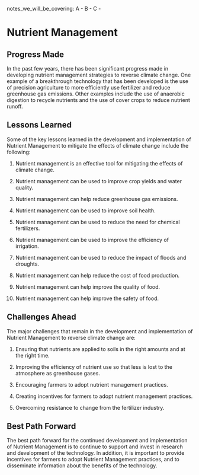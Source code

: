 notes_we_will_be_covering:
A -
B -
C -

# Nutrient Management

## Progress Made

In the past few years, there has been significant progress made in developing nutrient management strategies to reverse climate change. One example of a breakthrough technology that has been developed is the use of precision agriculture to more efficiently use fertilizer and reduce greenhouse gas emissions. Other examples include the use of anaerobic digestion to recycle nutrients and the use of cover crops to reduce nutrient runoff.

## Lessons Learned

Some of the key lessons learned in the development and implementation of Nutrient Management to mitigate the effects of climate change include the following:

1. Nutrient management is an effective tool for mitigating the effects of climate change.

2. Nutrient management can be used to improve crop yields and water quality.

3. Nutrient management can help reduce greenhouse gas emissions.

4. Nutrient management can be used to improve soil health.

5. Nutrient management can be used to reduce the need for chemical fertilizers.

6. Nutrient management can be used to improve the efficiency of irrigation.

7. Nutrient management can be used to reduce the impact of floods and droughts.

8. Nutrient management can help reduce the cost of food production.

9. Nutrient management can help improve the quality of food.

10. Nutrient management can help improve the safety of food.

## Challenges Ahead

The major challenges that remain in the development and implementation of Nutrient Management to reverse climate change are:

1. Ensuring that nutrients are applied to soils in the right amounts and at the right time.

2. Improving the efficiency of nutrient use so that less is lost to the atmosphere as greenhouse gases.

3. Encouraging farmers to adopt nutrient management practices.

4. Creating incentives for farmers to adopt nutrient management practices.

5. Overcoming resistance to change from the fertilizer industry.

## Best Path Forward

The best path forward for the continued development and implementation of Nutrient Management is to continue to support and invest in research and development of the technology. In addition, it is important to provide incentives for farmers to adopt Nutrient Management practices, and to disseminate information about the benefits of the technology.
